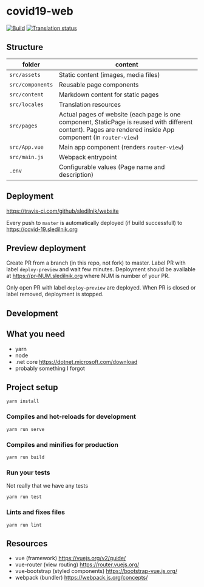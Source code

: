 # covid19-web

[![Build](https://github.com/sledilnik/website/workflows/Build/badge.svg)](https://github.com/sledilnik/website/actions)
[![Translation status](https://hosted.weblate.org/widgets/covid-19-sledilnik-org/-/website/svg-badge.svg)](https://hosted.weblate.org/engage/covid-19-sledilnik-org/?utm_source=widget)

## Structure

| folder | content |
| ------ | ------- |
| `src/assets` | Static content (images, media files) |
| `src/components` | Reusable page components |
| `src/content` | Markdown content for static pages |
| `src/locales` | Translation resources |
| `src/pages` | Actual pages of website (each page is one component, StaticPage is reused with different content). Pages are rendered inside App component (in `router-view`) |
| `src/App.vue` | Main app component (renders `router-view`) |
| `src/main.js` | Webpack entrypoint |
| `.env` | Configurable values (Page name and description) |

## Deployment

https://travis-ci.com/github/sledilnik/website

Every push to `master` is automatically deployed (if build successfull) to https://covid-19.sledilnik.org

## Preview deployment

Create PR from a branch (in this repo, not fork) to master. Label PR with label `deploy-preview` and wait few minutes. Deployment should be available at https://pr-NUM.sledilnik.org where NUM is number of your PR.

Only open PR with label `deploy-preview` are deployed. When PR is closed or label removed, deployment is stopped.

## Development

## What you need

* yarn
* node
* .net core https://dotnet.microsoft.com/download
* probably something I forgot

## Project setup
```
yarn install
```

### Compiles and hot-reloads for development
```
yarn run serve
```

### Compiles and minifies for production
```
yarn run build
```

### Run your tests

Not really that we have any tests

```
yarn run test
```

### Lints and fixes files
```
yarn run lint
```

## Resources

* vue (framework) https://vuejs.org/v2/guide/
* vue-router (view routing) https://router.vuejs.org/
* vue-bootstrap (styled components) https://bootstrap-vue.js.org/
* webpack (bundler) https://webpack.js.org/concepts/
